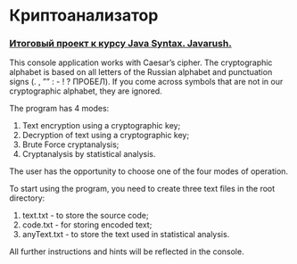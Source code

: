 # Криптоанализатор

### **[Итоговый проект к курсу Java Syntax. Javarush.]()**
This console application works with Caesar’s cipher. 
The cryptographic alphabet is based on all letters of the Russian 
alphabet and punctuation signs (. , ”” : - ! ? ПРОБЕЛ).
If you come across symbols that are not in our cryptographic alphabet, they are ignored.

The program has 4 modes:
1. Text encryption using a cryptographic key;
2. Decryption of text using a cryptographic key;
3. Brute Force cryptanalysis;
4. Cryptanalysis by statistical analysis.

The user has the opportunity to choose one of the four modes of operation.

To start using the program, you need to create three text files in the root directory:
1. text.txt - to store the source code;
2. code.txt - for storing encoded text;
3. anyText.txt - to store the text used in statistical analysis.

All further instructions and hints will be reflected in the console.
